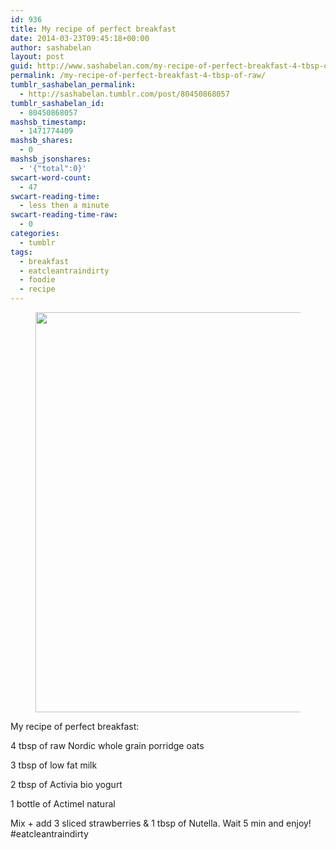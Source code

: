 ```yaml
---
id: 936
title: My recipe of perfect breakfast
date: 2014-03-23T09:45:18+00:00
author: sashabelan
layout: post
guid: http://www.sashabelan.com/my-recipe-of-perfect-breakfast-4-tbsp-of-raw/
permalink: /my-recipe-of-perfect-breakfast-4-tbsp-of-raw/
tumblr_sashabelan_permalink:
  - http://sashabelan.tumblr.com/post/80450868057
tumblr_sashabelan_id:
  - 80450868057
mashsb_timestamp:
  - 1471774409
mashsb_shares:
  - 0
mashsb_jsonshares:
  - '{"total":0}'
swcart-word-count:
  - 47
swcart-reading-time:
  - less then a minute
swcart-reading-time-raw:
  - 0
categories:
  - tumblr
tags:
  - breakfast
  - eatcleantraindirty
  - foodie
  - recipe
---
```

<div id='gallery-598' class='gallery galleryid-936 gallery-columns-1 gallery-size-full'>
  <figure class='gallery-item'> 
  
  <div class='gallery-icon landscape'>
    <img width="640" height="640" src="http://www.sashabelan.ru/wp-content/uploads/2014/03/tumblr_n2vv3irj661qarj97o1_1280.jpg" class="attachment-full size-full" alt="" srcset="http://www.sashabelan.ru/wp-content/uploads/2014/03/tumblr_n2vv3irj661qarj97o1_1280.jpg 640w, http://www.sashabelan.ru/wp-content/uploads/2014/03/tumblr_n2vv3irj661qarj97o1_1280-150x150.jpg 150w, http://www.sashabelan.ru/wp-content/uploads/2014/03/tumblr_n2vv3irj661qarj97o1_1280-300x300.jpg 300w, http://www.sashabelan.ru/wp-content/uploads/2014/03/tumblr_n2vv3irj661qarj97o1_1280-230x230.jpg 230w, http://www.sashabelan.ru/wp-content/uploads/2014/03/tumblr_n2vv3irj661qarj97o1_1280-350x350.jpg 350w" sizes="(max-width: 640px) 100vw, 640px" />
  </div></figure>
</div>

My recipe of perfect breakfast:
  
4 tbsp of raw Nordic whole grain porridge oats
  
3 tbsp of low fat milk
  
2 tbsp of Activia bio yogurt
  
1 bottle of Actimel natural
  
Mix + add 3 sliced strawberries & 1 tbsp of Nutella. Wait 5 min and enjoy! #eatcleantraindirty